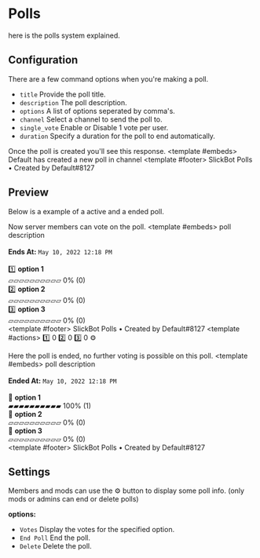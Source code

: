 # Polls

here is the polls system explained.

## Configuration

There are a few command options when you're making a poll.

- `title` Provide the poll title.
- `description` The poll description.
- `options` A list of options seperated by comma's.
- `channel` Select a channel to send the poll to.
- `single_vote` Enable or Disable 1 vote per user.
- `duration` Specify a duration for the poll to end automatically.

Once the poll is created you'll see this response.
<DiscordMessages>
 <DiscordMessage profile="bot">
  <template #embeds>
   <DiscordEmbed
    border-color="#038CB5"
    embed-title="🧰 Utilities | Polls"
    footer-icon="https://i.imgur.com/heBM0VA.png"
    timestamp="01/01/2022">
   <DiscordMention type="user">Default</DiscordMention> has created a new poll in <DiscordMention type="channel">channel</DiscordMention>
    <template #footer>
     <span>SlickBot Polls • Created by Default#8127</span>
    </template>
   </DiscordEmbed>
  </template>
 </DiscordMessage>
</DiscordMessages>

## Preview

Below is a example of a active and a ended poll.

Now server members can vote on the poll.
<DiscordMessages>
 <DiscordMessage profile="bot">
  <template #embeds>
   <DiscordEmbed
    border-color="#038CB5"
    embed-title="poll title"
    thumbnail="https://i.imgur.com/g11yXkh.png"
    footer-icon="https://i.imgur.com/heBM0VA.png"
    timestamp="01/01/2022">
   poll description<br>
<br>
<strong>Ends At:</strong> <code>May 10, 2022 12:18 PM</code><br>
<br>
1️⃣ <strong>option 1</strong><br>
▱▱▱▱▱▱▱▱▱▱ 0% (0)<br>
2️⃣ <strong>option 2</strong><br>
▱▱▱▱▱▱▱▱▱▱ 0% (0)<br>
3️⃣ <strong>option 3</strong><br>
▱▱▱▱▱▱▱▱▱▱ 0% (0)<br>
    <template #footer>
     <span>SlickBot Polls • Created by Default#8127</span>
    </template>
   </DiscordEmbed>
  </template>
  <template #actions>
   <DiscordButtons>
    <DiscordButton type="secondary">1️⃣ 0</DiscordButton>
    <DiscordButton type="secondary">2️⃣ 0</DiscordButton>
    <DiscordButton type="secondary">3️⃣ 0</DiscordButton>
    <DiscordButton type="secondary">⚙️</DiscordButton>
   </DiscordButtons>
  </template>
 </DiscordMessage>
</DiscordMessages>

Here the poll is ended, no further voting is possible on this poll.
<DiscordMessages>
 <DiscordMessage profile="bot">
  <template #embeds>
   <DiscordEmbed
    border-color="#B5035C"
    embed-title="poll title Ended!"
    thumbnail="https://i.imgur.com/g11yXkh.png"
    footer-icon="https://i.imgur.com/heBM0VA.png"
    timestamp="01/01/2022">
   poll description<br>
<br>
<strong>Ended At:</strong> <code>May 10, 2022 12:18 PM</code><br>
<br>
🥇 <strong>option 1</strong><br>
▰▰▰▰▰▰▰▰▰▰ 100% (1)<br>
🥈 <strong>option 2</strong><br>
▱▱▱▱▱▱▱▱▱▱ 0% (0)<br>
🥉 <strong>option 3</strong><br>
▱▱▱▱▱▱▱▱▱▱ 0% (0)<br>
    <template #footer>
     <span>SlickBot Polls • Created by Default#8127</span>
    </template>
   </DiscordEmbed>
  </template>
 </DiscordMessage>
</DiscordMessages>

## Settings

Members and mods can use the ⚙️ button to display some poll info. (only mods or admins can end or delete polls)

<DiscordMessages>
 <DiscordMessage profile="bot">
 <template #interactions>
   <DiscordInteraction profile="bot" slot="reply" :command="false" :attachment="true" ></DiscordInteraction>
  </template>
  <template #embeds>
   <DiscordEmbed
    border-color="#038CB5"
    embed-title="⚙️ Polls Settings"
    timestamp="01/01/2022">
    Your Votes:
    <template #footer>
     <span>ID: 1234567891012345</span>
    </template>
   </DiscordEmbed>
  </template>
  <template #actions>
   <DiscordButtons>
    <DiscordButton type="secondary">Votes</DiscordButton>
    <DiscordButton type="secondary">End Poll</DiscordButton>
    <DiscordButton type="secondary">Delete</DiscordButton>
   </DiscordButtons>
  </template>
 </DiscordMessage>
</DiscordMessages>

**options:**

- `Votes` Display the votes for the specified option.
- `End Poll` End the poll.
- `Delete` Delete the poll.
